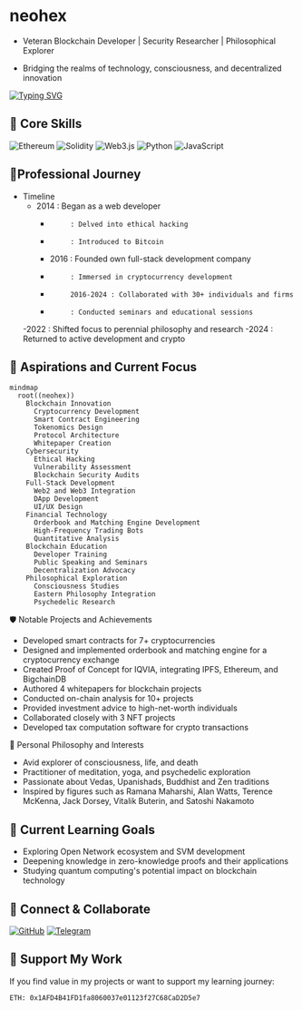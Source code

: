 # neohex

- Veteran Blockchain Developer | Security Researcher | Philosophical Explorer

- Bridging the realms of technology, consciousness, and decentralized innovation

[![Typing SVG](https://readme-typing-svg.herokuapp.com?font=Fira+Code&pause=1000&color=00F7C3&center=true&vCenter=true&width=435&lines=Exploring+the+Blockchain+Frontier;Securing+the+Digital+Realm;Innovating+for+the+Future)](https://git.io/typing-svg)

## 🧬 Core Skills

![Ethereum](https://img.shields.io/badge/Ethereum-3C3C3D?style=for-the-badge&logo=Ethereum&logoColor=white)
![Solidity](https://img.shields.io/badge/Solidity-%23363636.svg?style=for-the-badge&logo=solidity&logoColor=white)
![Web3.js](https://img.shields.io/badge/web3.js-F16822?style=for-the-badge&logo=web3.js&logoColor=white)
![Python](https://img.shields.io/badge/python-3670A0?style=for-the-badge&logo=python&logoColor=ffdd54)
![JavaScript](https://img.shields.io/badge/javascript-%23323330.svg?style=for-the-badge&logo=javascript&logoColor=%23F7DF1E)

## 🌠Professional Journey

- Timeline
   - 2014 : Began as a web developer
     -          : Delved into ethical hacking
     -          : Introduced to Bitcoin
     - 2016     : Founded own full-stack development company
     -          : Immersed in cryptocurrency development
     -          2016-2024 : Collaborated with 30+ individuals and firms
     -          : Conducted seminars and educational sessions
    -2022 : Shifted focus to perennial philosophy and research
    -2024 : Returned to active development and crypto

## 🌠 Aspirations and Current Focus
```mermaid
mindmap
  root((neohex))
    Blockchain Innovation
      Cryptocurrency Development
      Smart Contract Engineering
      Tokenomics Design
      Protocol Architecture
      Whitepaper Creation
    Cybersecurity
      Ethical Hacking
      Vulnerability Assessment
      Blockchain Security Audits
    Full-Stack Development
      Web2 and Web3 Integration
      DApp Development
      UI/UX Design
    Financial Technology
      Orderbook and Matching Engine Development
      High-Frequency Trading Bots
      Quantitative Analysis
    Blockchain Education
      Developer Training
      Public Speaking and Seminars
      Decentralization Advocacy
    Philosophical Exploration
      Consciousness Studies
      Eastern Philosophy Integration
      Psychedelic Research
```

🛡️ Notable Projects and Achievements

- Developed smart contracts for 7+ cryptocurrencies
- Designed and implemented orderbook and matching engine for a cryptocurrency exchange
- Created Proof of Concept for IQVIA, integrating IPFS, Ethereum, and BigchainDB
- Authored 4 whitepapers for blockchain projects
- Conducted on-chain analysis for 10+ projects
- Provided investment advice to high-net-worth individuals
- Collaborated closely with 3 NFT projects
- Developed tax computation software for crypto transactions

🧘 Personal Philosophy and Interests

-  Avid explorer of consciousness, life, and death
-  Practitioner of meditation, yoga, and psychedelic exploration
-  Passionate about Vedas, Upanishads, Buddhist and Zen traditions
-  Inspired by figures such as Ramana Maharshi, Alan Watts, Terence McKenna, Jack Dorsey, Vitalik Buterin, and Satoshi Nakamoto

## 🌱 Current Learning Goals
- Exploring Open Network ecosystem and SVM development
- Deepening knowledge in zero-knowledge proofs and their applications
- Studying quantum computing's potential impact on blockchain technology

## 🤝 Connect & Collaborate

[![GitHub](https://img.shields.io/badge/github-%23121011.svg?style=for-the-badge&logo=github&logoColor=white)](https://github.com/0xneox)
[![Telegram](https://img.shields.io/badge/Telegram-2CA5E0?style=for-the-badge&logo=telegram&logoColor=white)](https://t.me/binarybodhi)

## 💖 Support My Work

If you find value in my projects or want to support my learning journey:

```
ETH: 0x1AFD4B41FD1fa8060037e01123f27C68CaD2D5e7
```

